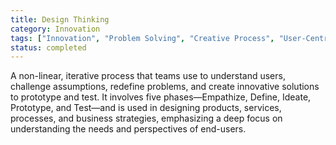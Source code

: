 ```yaml
---
title: Design Thinking
category: Innovation
tags: ["Innovation", "Problem Solving", "Creative Process", "User-Centric Design"]
status: completed
---
```

A non-linear, iterative process that teams use to understand users, challenge assumptions, redefine problems, and create innovative solutions to prototype and test. It involves five phases—Empathize, Define, Ideate, Prototype, and Test—and is used in designing products, services, processes, and business strategies, emphasizing a deep focus on understanding the needs and perspectives of end-users.